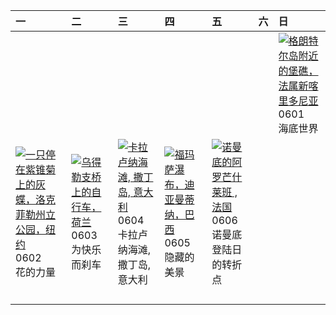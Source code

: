 | 一                                                                                                                                                                                                         | 二                                                                                                                                                                                           | 三                                                                                                                                                                                          | 四                                                                                                                                                                                         | 五                                                                                                                                                                                             | 六   | 日                                                                                                                                                                                               |
|:----------------------------------------------------------------------------------------------------------------------------------------------------------------------------------------------------------|:--------------------------------------------------------------------------------------------------------------------------------------------------------------------------------------------|:-------------------------------------------------------------------------------------------------------------------------------------------------------------------------------------------|:------------------------------------------------------------------------------------------------------------------------------------------------------------------------------------------|:----------------------------------------------------------------------------------------------------------------------------------------------------------------------------------------------|:----|:------------------------------------------------------------------------------------------------------------------------------------------------------------------------------------------------|
|                                                                                                                                                                                                           |                                                                                                                                                                                             |                                                                                                                                                                                            |                                                                                                                                                                                           |                                                                                                                                                                                               |     | [![](https://www.bing.com/th?id=OHR.GrandeTerreReef_ZH-CN7463701309_320x240.jpg "格朗特尔岛附近的堡礁，法属新喀里多尼亚")](https://www.bing.com/th?id=OHR.GrandeTerreReef_ZH-CN7463701309_UHD.jpg)<br>0601<br>海底世界 |
| [![](https://www.bing.com/th?id=OHR.EchinaceaButterfly_ZH-CN7877489878_320x240.jpg "一只停在紫锥菊上的灰蝶，洛克菲勒州立公园，纽约")](https://www.bing.com/th?id=OHR.EchinaceaButterfly_ZH-CN7877489878_UHD.jpg)<br>0602<br>花的力量 | [![](https://www.bing.com/th?id=OHR.BicyclesUtrecht_ZH-CN8016028978_320x240.jpg "乌得勒支桥上的自行车，荷兰")](https://www.bing.com/th?id=OHR.BicyclesUtrecht_ZH-CN8016028978_UHD.jpg)<br>0603<br>为快乐而刹车 | [![](https://www.bing.com/th?id=OHR.CalaLuna_ZH-CN8174946414_320x240.jpg "卡拉卢纳海滩, 撒丁岛, 意大利")](https://www.bing.com/th?id=OHR.CalaLuna_ZH-CN8174946414_UHD.jpg)<br>0604<br>卡拉卢纳海滩, 撒丁岛, 意大利 | [![](https://www.bing.com/th?id=OHR.FumacinhaBahia_ZH-CN9190616593_320x240.jpg "福玛萨瀑布，迪亚曼蒂纳，巴西")](https://www.bing.com/th?id=OHR.FumacinhaBahia_ZH-CN9190616593_UHD.jpg)<br>0605<br>隐藏的美景 | [![](https://www.bing.com/th?id=OHR.NormandyBeach_ZH-CN9312381737_320x240.jpg "诺曼底的阿罗芒什莱班 , 法国")](https://www.bing.com/th?id=OHR.NormandyBeach_ZH-CN9312381737_UHD.jpg)<br>0606<br>诺曼底登陆日的转折点 |     |                                                                                                                                                                                                 |
|                                                                                                                                                                                                           |                                                                                                                                                                                             |                                                                                                                                                                                            |                                                                                                                                                                                           |                                                                                                                                                                                               |     |                                                                                                                                                                                                 |
|                                                                                                                                                                                                           |                                                                                                                                                                                             |                                                                                                                                                                                            |                                                                                                                                                                                           |                                                                                                                                                                                               |     |                                                                                                                                                                                                 |
|                                                                                                                                                                                                           |                                                                                                                                                                                             |                                                                                                                                                                                            |                                                                                                                                                                                           |                                                                                                                                                                                               |     |                                                                                                                                                                                                 |
|                                                                                                                                                                                                           |                                                                                                                                                                                             |                                                                                                                                                                                            |                                                                                                                                                                                           |                                                                                                                                                                                               |     |                                                                                                                                                                                                 |